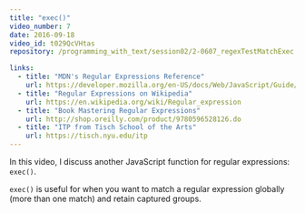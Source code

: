 ```yaml
---
title: "exec()"
video_number: 7
date: 2016-09-18
video_id: t029QcVHtas
repository: /programming_with_text/session02/2-0607_regexTestMatchExec

links:
  - title: "MDN's Regular Expressions Reference"
    url: https://developer.mozilla.org/en-US/docs/Web/JavaScript/Guide/Regular_Expressions
  - title: "Regular Expressions on Wikipedia"
    url: https://en.wikipedia.org/wiki/Regular_expression
  - title: "Book Mastering Regular Expressions"
    url: http://shop.oreilly.com/product/9780596528126.do
  - title: "ITP from Tisch School of the Arts"
    url: https://tisch.nyu.edu/itp
---
```


In this video, I discuss another JavaScript function for regular expressions: `exec()`.

`exec()` is useful for when you want to match a regular expression globally (more than one match) and retain captured groups.
